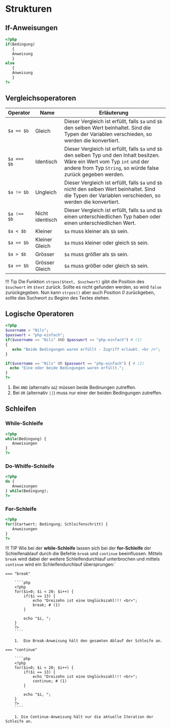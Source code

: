 # Strukturen

## If-Anweisungen

````php
<?php
if(Bedingung) 
   {
   Anweisung
   } 
else 
   {
   Anweisung
   }
?>
````
## Vergleichsoperatoren

| Operator      |   Name                               | Erläuterung |
| --------------| ------------------------------------ |-------------|
| ``$a == $b``  | Gleich          | Dieser Vergleich ist erfüllt, falls ``$a`` und ``$b`` den selben Wert beinhaltet. Sind die Typen der Variablen verschieden, so werden die konvertiert. |
| ``$a === $b`` | Identisch       | Dieser Vergleich ist erfüllt, falls ``$a`` und ``$b`` den selben Typ und den Inhalt besitzen. Wäre ein Wert vom Typ ``int`` und der andere from Typ ``String``, so würde false zurück gegeben werden.| 
| ``$a != $b``  | Ungleich        | Dieser Vergleich ist erfüllt, falls ``$a`` und ``$b`` nicht den selben Wert beinhaltet. Sind die Typen der Variablen verschieden, so werden die konvertiert.| 
| ``$a !== $b`` | Nicht identisch | Dieser Vergleich ist erfüllt, falls ``$a`` und ``$b`` einen unterschiedlichen Typ haben oder einen unterschiedlichen Wert.| 
| ``$a < $b``   | Kleiner         | ``$a`` muss kleiner als ``$b`` sein.|
| ``$a <= $b``  | Kleiner Gleich  | ``$a`` muss kleiner oder gleich ``$b`` sein.|
| ``$a > $b``   | Grösser         | ``$a`` muss größer als ``$b`` sein.|
| ``$a >= $b``  | Grösser Gleich  | ``$a`` muss größer oder gleich ``$b`` sein.|

!!! Tip
    Die Funktion ``strpos($text, $suchwort)``  gibt die Position des ``$suchwort`` im ``$text`` zurück. Sollte es nicht gefunden werden, so wird ``false`` zurückgegeben. Nun kann ``strpos()`` aber auch Position *0* zurückgeben, sollte das Suchwort zu Beginn des Textes stehen.

## Logische Operatoren

````php
<?php 
$username = "Nils"; 
$passwort = "php-einfach"; 
if($username == "Nils" AND $passwort == "php-einfach") # (1)
{ 
   echo "Beide Bedingungen waren erfüllt - Zugriff erlaubt. <br />"; 
} 

if($username == "Nils" OR $passwort == "php-einfach") { # (2)
  echo "Eine oder beide Bedingungen waren erfüllt.";
}
?> 
````

1.  Bei ``AND`` (alternativ `&&`) müssen beide Bedinungen zutreffen.
2.  Bei ``OR`` (alternativ `||`) muss nur einer der beiden Bedingungen zutreffen.

## Schleifen

### While-Schleife

````php
<?php
while(Bedingung) {
   Anweisungen
}
?>
````

### Do-Whilfe-Schleife
````php
<?php
do {
   Anweisungen
} while(Bedingung);
?>
````

### For-Schleife
````php
<?php
for(Startwert; Bedingung; Schleifenschritt) {
   Anweisungen
}
?>
````

!!! TIP
    Wie bei der **while-Schleife** lassen sich bei der **for-Schleife** der Schleifenablauf durch die Befehle ``break``  und ``continue``  beeinflussen. Mittels ``break``  wird dabei der weitere Schleifendurchlauf unterbrochen und mittels ``continue``   wird ein Schleifendurchlauf übersprungen:`

    === "break"
        
        ````php
        <?php
        for($i=0; $i < 20; $i++) {
            if($i == 13) {
                echo "Dreizehn ist eine Unglückszahl!!! <br>";
                break; # (1)
            }

            echo "$i, ";
        }
        ?>
        ````

        1.  Die Break-Anweisung hält den gesamten Ablauf der Schleife an.

    === "continue"
        
        ````php
        <?php
        for($i=0; $i < 20; $i++) {
            if($i == 13) {
                echo "Dreizehn ist eine Unglückszahl!!! <br>";
                continue; # (1)
            }

            echo "$i, ";
        }
        ?>
        ````

        1. Die Continue-Anweisung hält nur die aktuelle Iteration der Schleife an.